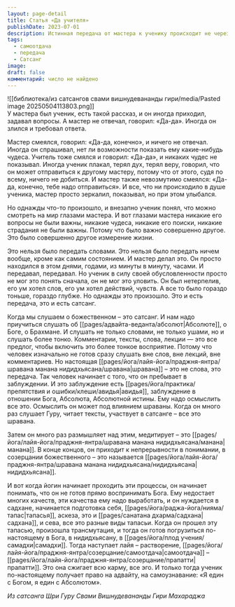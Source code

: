 ```yaml
---
layout: page-detail
title: Статья «Да учителя»
publishDate: 2023-07-01
description: Истинная передача от мастера к ученику происходит не через слова и чудеса, а через состояние и присутствие, которое ученик способен воспринять только после внутренней зрелости. Сатсанг начинается с внешнего слушания, затем переходит в размышление и глубокое созерцание, что постепенно приводит к трансформации, самоотдаче и растворению эго. Только пройдя этот путь, ученик достигает единства с Абсолютом и истинного познания.
tags:
  - самоотдача
  - передача
  - Сатсанг
image: 
draft: false
комментарий: число не найдено
---
```

![[библиотека/из сатсангов свами вишнудевананды гири/media/Pasted image 20250504113803.png]]  
 У мастера был ученик, есть такой рассказ, и он иногда приходил, задавал вопросы. А мастер не отвечал, говорил: «Да-да». Иногда он злился и требовал ответа.

 Мастер смеялся, говорил: «Да-да, конечно», и ничего не отвечал. Иногда он спрашивал, нет ли возможности показать ему какие-нибудь чудеса. Учитель тоже смялся и говорил: «Да-да», и никаких чудес не показывал. Иногда ученик плакал, терял дух, терял веру, говорил, что он может отправиться к другому мастеру, потому что от этого, судя по всему, ничего не добиться. И мастер также невозмутимо смеялся: «Да-да, конечно, тебе надо отправиться». И все, что ни происходило в душе ученика, мастер просто зеркалил, показывал, но при этом улыбался.

 Но однажды что-то произошло, и внезапно ученик понял, что можно смотреть на мир глазами мастера. И вот глазами мастера никакие его вопросы не были важны, никакие чудеса, никакие его поиски, никакие страдания не были важны. Потому что было важно совершенно другое. Это было совершенно другое измерение жизни.

 Это нельзя было передать словами. Это нельзя было передать ничем вообще, кроме как самим состоянием. И мастер делал это. Он просто находился в этом днями, годами, из минуты в минуту, часами. И передавал, передавал. Но ученик в силу своей обусловленности просто не мог это понять сначала, он не мог это уловить. Он был нетерпелив, его ум хотел слов, его ум хотел действий, чувств. А все то было гораздо тоньше, гораздо глубже. Но однажды это произошло. Это и есть передача, это и есть сатсанг. 

 Когда мы слушаем о божественном – это сатсанг. И нам надо приучиться слушать об [[pages/адвайта-веданта/абсолют|Абсолюте]], о Боге, о Брахмане. И слушать не только словами, не только ушами, но и слушать более тонко. Комментарии, тексты, слова, лекции — это все предлог, чтобы включить это более тонкое восприятие. Потому что человек изначально не готов сразу слушать вне слов, вне лекций, вне комментариев. Но настоящая [[pages/йога/лайя-йога/праджня-янтра/шравана манана нидидхьясана/шравана|шравана]] – это не слова, это передача. Так человек начинает с того, что он пребывает в заблуждении. И это заблуждение есть [[pages/йога/практика/препятствия и ошибки/клеши/авидья|авидья]], заблуждение в отношении Бога, Абсолюта, Абсолютной истины. Ему надо осмыслить все это. Осмыслить он может под влиянием шраваны. Когда он много раз слушает Гуру, читает тексты, участвует в сатсанге – все это шравана.

 Затем он много раз размышляет над этим, медитирует – это [[pages/йога/лайя-йога/праджня-янтра/шравана манана нидидхьясана/манана|манана]]. В конце концов, он приходит к непрерывности в понимании, в созерцании божественного – это называется [[pages/йога/лайя-йога/праджня-янтра/шравана манана нидидхьясана/нидидхьясана|нидидхьясана]]. 

 И вот когда йогин начинает проходить эти процессы, он начинает понимать, что он не готов прямо воспринимать Бога. Ему недостает многих качеств, эти качества ему надо выработать, и он нуждается в садхане, начинается подготовка себя, [[pages/йога/раджа-йога/нияма/тапас|тапасья]], аскеза, это и [[pages/санатана дхарма/садхана|садхана]], и сева, все это разные виды тапасьи. Когда он прошел эту тапасью, произошла трансмутация, и тогда он готов погрузиться по-настоящему в Бога, в нидидхьясану, в [[pages/йога/плод учения/самадхи|самадхи]]. Тогда наступает лайя – растворение, [[pages/йога/лайя-йога/праджня-янтра/созерцание/самоотдача|самоотдача]] – [[pages/йога/лайя-йога/праджня-янтра/созерцание/прапатти|прапатти]]. Это она сжигает всю карму, все эго. И только тогда ученик по-настоящему получает право на адвайту, на самоузнавание: «Я един с Богом, я един с Абсолютом».

*Из сатсанга Шри Гуру Свами Вишнудевананды Гири Махараджа*

